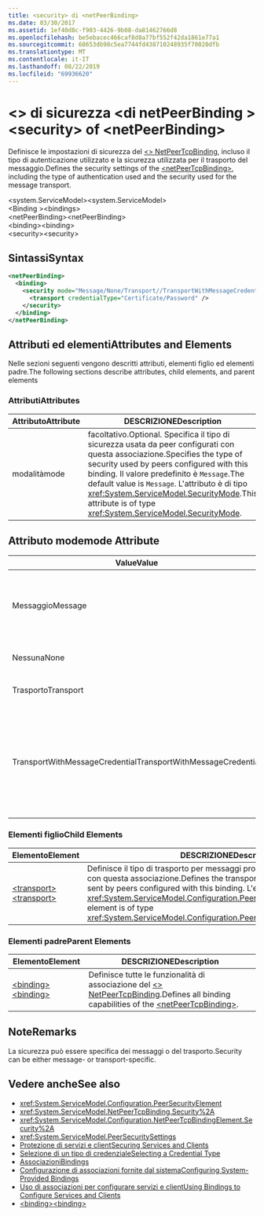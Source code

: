 ```yaml
---
title: <security> di <netPeerBinding>
ms.date: 03/30/2017
ms.assetid: 1ef40d8c-f903-4426-9b08-da81462766d8
ms.openlocfilehash: be5ebacec466caf8d8a77bf552f42da1861e77a1
ms.sourcegitcommit: 68653db98c5ea7744fd438710248935f70020dfb
ms.translationtype: MT
ms.contentlocale: it-IT
ms.lasthandoff: 08/22/2019
ms.locfileid: "69936620"
---
```

# <a name="security-of-netpeerbinding"></a><span data-ttu-id="987ca-102">\<> di sicurezza \<di netPeerBinding ></span><span class="sxs-lookup"><span data-stu-id="987ca-102">\<security> of \<netPeerBinding></span></span>
<span data-ttu-id="987ca-103">Definisce le impostazioni di sicurezza del [ \<> NetPeerTcpBinding](netpeertcpbinding.md), incluso il tipo di autenticazione utilizzato e la sicurezza utilizzata per il trasporto del messaggio.</span><span class="sxs-lookup"><span data-stu-id="987ca-103">Defines the security settings of the [\<netPeerTcpBinding>](netpeertcpbinding.md), including the type of authentication used and the security used for the message transport.</span></span>  
  
 <span data-ttu-id="987ca-104">\<system.ServiceModel></span><span class="sxs-lookup"><span data-stu-id="987ca-104">\<system.ServiceModel></span></span>  
<span data-ttu-id="987ca-105">\<Binding ></span><span class="sxs-lookup"><span data-stu-id="987ca-105">\<bindings></span></span>  
<span data-ttu-id="987ca-106">\<netPeerBinding></span><span class="sxs-lookup"><span data-stu-id="987ca-106">\<netPeerBinding></span></span>  
<span data-ttu-id="987ca-107">\<binding></span><span class="sxs-lookup"><span data-stu-id="987ca-107">\<binding></span></span>  
<span data-ttu-id="987ca-108">\<security></span><span class="sxs-lookup"><span data-stu-id="987ca-108">\<security></span></span>  
  
## <a name="syntax"></a><span data-ttu-id="987ca-109">Sintassi</span><span class="sxs-lookup"><span data-stu-id="987ca-109">Syntax</span></span>  
  
```xml  
<netPeerBinding>
  <binding>
    <security mode="Message/None/Transport//TransportWithMessageCredential">
      <transport credentialType="Certificate/Password" />
    </security>
  </binding>
</netPeerBinding>
```  
  
## <a name="attributes-and-elements"></a><span data-ttu-id="987ca-110">Attributi ed elementi</span><span class="sxs-lookup"><span data-stu-id="987ca-110">Attributes and Elements</span></span>  
 <span data-ttu-id="987ca-111">Nelle sezioni seguenti vengono descritti attributi, elementi figlio ed elementi padre.</span><span class="sxs-lookup"><span data-stu-id="987ca-111">The following sections describe attributes, child elements, and parent elements</span></span>  
  
### <a name="attributes"></a><span data-ttu-id="987ca-112">Attributi</span><span class="sxs-lookup"><span data-stu-id="987ca-112">Attributes</span></span>  
  
|<span data-ttu-id="987ca-113">Attributo</span><span class="sxs-lookup"><span data-stu-id="987ca-113">Attribute</span></span>|<span data-ttu-id="987ca-114">DESCRIZIONE</span><span class="sxs-lookup"><span data-stu-id="987ca-114">Description</span></span>|  
|---------------|-----------------|  
|<span data-ttu-id="987ca-115">modalità</span><span class="sxs-lookup"><span data-stu-id="987ca-115">mode</span></span>|<span data-ttu-id="987ca-116">facoltativo.</span><span class="sxs-lookup"><span data-stu-id="987ca-116">Optional.</span></span> <span data-ttu-id="987ca-117">Specifica il tipo di sicurezza usata da peer configurati con questa associazione.</span><span class="sxs-lookup"><span data-stu-id="987ca-117">Specifies the type of security used by peers configured with this binding.</span></span> <span data-ttu-id="987ca-118">Il valore predefinito è `Message`.</span><span class="sxs-lookup"><span data-stu-id="987ca-118">The default value is `Message`.</span></span> <span data-ttu-id="987ca-119">L'attributo è di tipo <xref:System.ServiceModel.SecurityMode>.</span><span class="sxs-lookup"><span data-stu-id="987ca-119">This attribute is of type <xref:System.ServiceModel.SecurityMode>.</span></span>|  
  
## <a name="mode-attribute"></a><span data-ttu-id="987ca-120">Attributo mode</span><span class="sxs-lookup"><span data-stu-id="987ca-120">mode Attribute</span></span>  
  
|<span data-ttu-id="987ca-121">Value</span><span class="sxs-lookup"><span data-stu-id="987ca-121">Value</span></span>|<span data-ttu-id="987ca-122">DESCRIZIONE</span><span class="sxs-lookup"><span data-stu-id="987ca-122">Description</span></span>|  
|-----------|-----------------|  
|<span data-ttu-id="987ca-123">Messaggio</span><span class="sxs-lookup"><span data-stu-id="987ca-123">Message</span></span>|<span data-ttu-id="987ca-124">La sicurezza SOAP fornisce autenticazione, integrità e riservatezza.</span><span class="sxs-lookup"><span data-stu-id="987ca-124">SOAP security provides authentication, integrity and confidentiality.</span></span>|  
|<span data-ttu-id="987ca-125">Nessuna</span><span class="sxs-lookup"><span data-stu-id="987ca-125">None</span></span>|<span data-ttu-id="987ca-126">La sicurezza è disabilitata.</span><span class="sxs-lookup"><span data-stu-id="987ca-126">Security is disabled.</span></span>|  
|<span data-ttu-id="987ca-127">Trasporto</span><span class="sxs-lookup"><span data-stu-id="987ca-127">Transport</span></span>|<span data-ttu-id="987ca-128">La sicurezza è fornita mediante HTTPS.</span><span class="sxs-lookup"><span data-stu-id="987ca-128">Security is provided using HTTPS.</span></span>|  
|<span data-ttu-id="987ca-129">TransportWithMessageCredential</span><span class="sxs-lookup"><span data-stu-id="987ca-129">TransportWithMessageCredential</span></span>|<span data-ttu-id="987ca-130">HTTPS fornisce autenticazione e riservatezza.</span><span class="sxs-lookup"><span data-stu-id="987ca-130">HTTPS provides authentication and confidentiality.</span></span> <span data-ttu-id="987ca-131">I messaggi SOAP forniscono tipi di credenziale dettagliati.</span><span class="sxs-lookup"><span data-stu-id="987ca-131">SOAP messages provide rich credential types.</span></span>|  
  
### <a name="child-elements"></a><span data-ttu-id="987ca-132">Elementi figlio</span><span class="sxs-lookup"><span data-stu-id="987ca-132">Child Elements</span></span>  
  
|<span data-ttu-id="987ca-133">Elemento</span><span class="sxs-lookup"><span data-stu-id="987ca-133">Element</span></span>|<span data-ttu-id="987ca-134">DESCRIZIONE</span><span class="sxs-lookup"><span data-stu-id="987ca-134">Description</span></span>|  
|-------------|-----------------|  
|[<span data-ttu-id="987ca-135">\<transport></span><span class="sxs-lookup"><span data-stu-id="987ca-135">\<transport></span></span>](transport-of-netpeertcpbinding.md)|<span data-ttu-id="987ca-136">Definisce il tipo di trasporto per messaggi protetti inviati dai peer configurati con questa associazione.</span><span class="sxs-lookup"><span data-stu-id="987ca-136">Defines the transport type for secured messages sent by peers configured with this binding.</span></span> <span data-ttu-id="987ca-137">L'elemento è di tipo <xref:System.ServiceModel.Configuration.PeerTransportSecurityElement>.</span><span class="sxs-lookup"><span data-stu-id="987ca-137">This element is of type <xref:System.ServiceModel.Configuration.PeerTransportSecurityElement>.</span></span>|  
  
### <a name="parent-elements"></a><span data-ttu-id="987ca-138">Elementi padre</span><span class="sxs-lookup"><span data-stu-id="987ca-138">Parent Elements</span></span>  
  
|<span data-ttu-id="987ca-139">Elemento</span><span class="sxs-lookup"><span data-stu-id="987ca-139">Element</span></span>|<span data-ttu-id="987ca-140">DESCRIZIONE</span><span class="sxs-lookup"><span data-stu-id="987ca-140">Description</span></span>|  
|-------------|-----------------|  
|[<span data-ttu-id="987ca-141">\<binding></span><span class="sxs-lookup"><span data-stu-id="987ca-141">\<binding></span></span>](../../../misc/binding.md)|<span data-ttu-id="987ca-142">Definisce tutte le funzionalità di associazione del [ \<> NetPeerTcpBinding](netpeertcpbinding.md).</span><span class="sxs-lookup"><span data-stu-id="987ca-142">Defines all binding capabilities of the [\<netPeerTcpBinding>](netpeertcpbinding.md).</span></span>|  
  
## <a name="remarks"></a><span data-ttu-id="987ca-143">Note</span><span class="sxs-lookup"><span data-stu-id="987ca-143">Remarks</span></span>  
 <span data-ttu-id="987ca-144">La sicurezza può essere specifica dei messaggi o del trasporto.</span><span class="sxs-lookup"><span data-stu-id="987ca-144">Security can be either message- or transport-specific.</span></span>  
  
## <a name="see-also"></a><span data-ttu-id="987ca-145">Vedere anche</span><span class="sxs-lookup"><span data-stu-id="987ca-145">See also</span></span>

- <xref:System.ServiceModel.Configuration.PeerSecurityElement>
- <xref:System.ServiceModel.NetPeerTcpBinding.Security%2A>
- <xref:System.ServiceModel.Configuration.NetPeerTcpBindingElement.Security%2A>
- <xref:System.ServiceModel.PeerSecuritySettings>
- [<span data-ttu-id="987ca-146">Protezione di servizi e client</span><span class="sxs-lookup"><span data-stu-id="987ca-146">Securing Services and Clients</span></span>](../../../wcf/feature-details/securing-services-and-clients.md)
- [<span data-ttu-id="987ca-147">Selezione di un tipo di credenziale</span><span class="sxs-lookup"><span data-stu-id="987ca-147">Selecting a Credential Type</span></span>](../../../wcf/feature-details/selecting-a-credential-type.md)
- [<span data-ttu-id="987ca-148">Associazioni</span><span class="sxs-lookup"><span data-stu-id="987ca-148">Bindings</span></span>](../../../wcf/bindings.md)
- [<span data-ttu-id="987ca-149">Configurazione di associazioni fornite dal sistema</span><span class="sxs-lookup"><span data-stu-id="987ca-149">Configuring System-Provided Bindings</span></span>](../../../wcf/feature-details/configuring-system-provided-bindings.md)
- [<span data-ttu-id="987ca-150">Uso di associazioni per configurare servizi e client</span><span class="sxs-lookup"><span data-stu-id="987ca-150">Using Bindings to Configure Services and Clients</span></span>](../../../wcf/using-bindings-to-configure-services-and-clients.md)
- [<span data-ttu-id="987ca-151">\<binding></span><span class="sxs-lookup"><span data-stu-id="987ca-151">\<binding></span></span>](../../../misc/binding.md)
